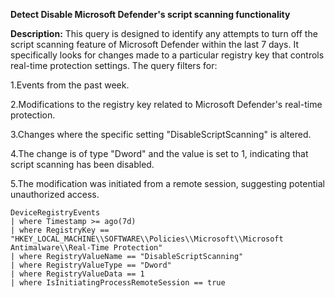 **Detect Disable Microsoft Defender's script scanning functionality**

**Description:** This query is designed to identify any attempts to turn off the script scanning feature of Microsoft Defender within the last 7 days. It specifically looks for changes made to a particular registry key that controls real-time protection settings. The query filters for:

1.Events from the past week.

2.Modifications to the registry key related to Microsoft Defender's real-time protection.

3.Changes where the specific setting "DisableScriptScanning" is altered.

4.The change is of type "Dword" and the value is set to 1, indicating that script scanning has been disabled.

5.The modification was initiated from a remote session, suggesting potential unauthorized access.

```
DeviceRegistryEvents 
| where Timestamp >= ago(7d) 
| where RegistryKey == "HKEY_LOCAL_MACHINE\\SOFTWARE\\Policies\\Microsoft\\Microsoft Antimalware\\Real-Time Protection" 
| where RegistryValueName == "DisableScriptScanning" 
| where RegistryValueType == "Dword" 
| where RegistryValueData == 1 
| where IsInitiatingProcessRemoteSession == true

```
